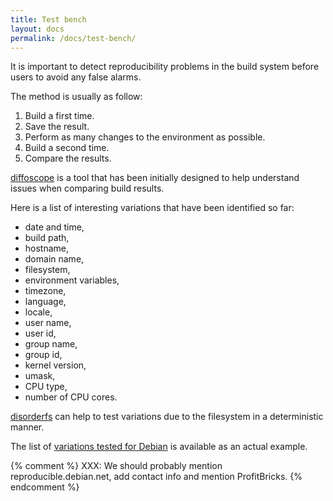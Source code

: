 ```yaml
---
title: Test bench
layout: docs
permalink: /docs/test-bench/
---
```


It is important to detect reproducibility problems in the build system
before users to avoid any false alarms.

The method is usually as follow:

 1. Build a first time.
 2. Save the result.
 3. Perform as many changes to the environment as possible.
 4. Build a second time.
 5. Compare the results.

[diffoscope](http://diffoscope.org/) is a tool that has been initially
designed to help understand issues when comparing build results.

Here is a list of interesting variations that have been identified so
far:

 * date and time,
 * build path,
 * hostname,
 * domain name,
 * filesystem,
 * environment variables,
 * timezone,
 * language,
 * locale,
 * user name,
 * user id,
 * group name,
 * group id,
 * kernel version,
 * umask,
 * CPU type,
 * number of CPU cores.

[disorderfs](https://packages.debian.org/sid/disorderfs) can help to
test variations due to the filesystem in a deterministic manner.

The list of [variations tested for
Debian](https://reproducible.debian.net/reproducible.html#variation) is
available as an actual example.

{% comment %}
XXX: We should probably mention reproducible.debian.net, add contact info and mention ProfitBricks.
{% endcomment %}

